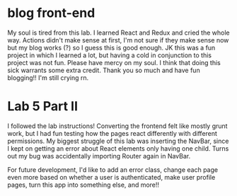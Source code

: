 # blog front-end

My soul is tired from this lab. I learned React and Redux and cried the whole way. Actions didn't make sense at first, I'm not sure if they make sense now but my blog works (?) so I guess this is good enough. JK this was a fun project in which I learned a lot, but having a cold in conjunction to this project was not fun. Please have mercy on my soul. I think that doing this sick warrants some extra credit. Thank you so much and have fun blogging!! I'm still crying rn.

# Lab 5 Part II

I followed the lab instructions! Converting the frontend felt like mostly grunt work, but I had fun testing how the pages react differently with different permissions. My biggest struggle of this lab was inserting the NavBar, since I kept on getting an error about React elements only having one child. Turns out my bug was accidentally importing Router again in NavBar.

For future development, I'd like to add an error class, change each page even more based on whether a user is authenticated, make user profile pages, turn this app into something else, and more!!
